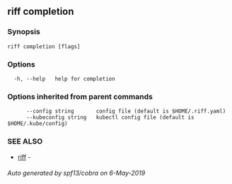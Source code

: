 ## riff completion



### Synopsis



```
riff completion [flags]
```

### Options

```
  -h, --help   help for completion
```

### Options inherited from parent commands

```
      --config string       config file (default is $HOME/.riff.yaml)
      --kubeconfig string   kubectl config file (default is $HOME/.kube/config)
```

### SEE ALSO

* [riff](riff.md)	 - 

###### Auto generated by spf13/cobra on 6-May-2019
